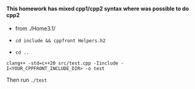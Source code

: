 #### This homework has mixed cpp1/cpp2 syntax where was possible to do cpp2

- from ./Home3.1/

- ```cd include && cppfront Helpers.h2```
- ```cd .. ```
```
clang++ -std=c++20 src/test.cpp -Iinclude -I<YOUR_CPPFRONT_INCLUDE_DIR> -o test
```

Then run ```./test```